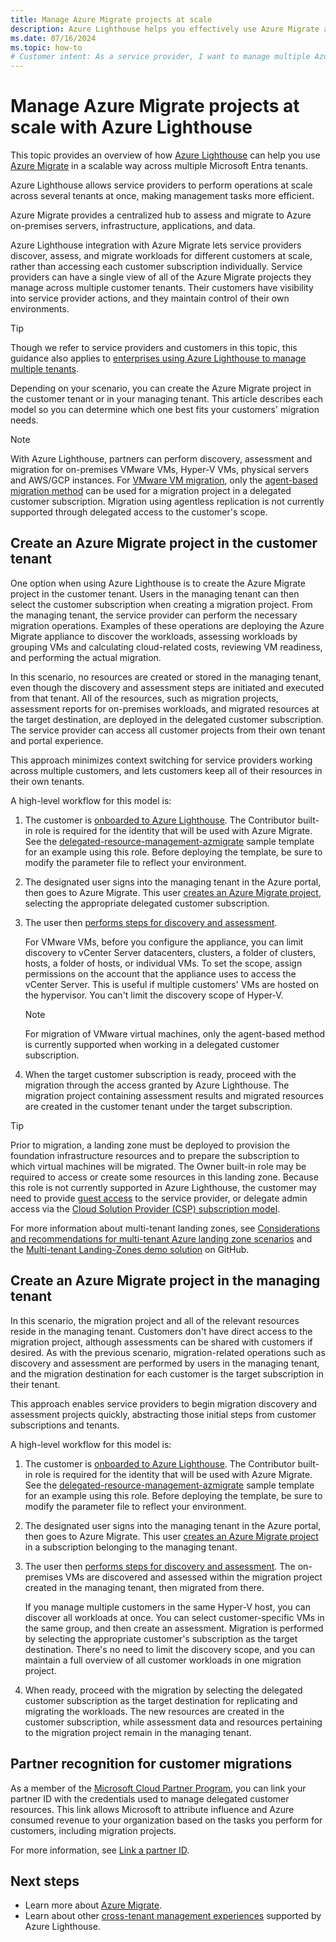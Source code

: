 ```yaml
---
title: Manage Azure Migrate projects at scale
description: Azure Lighthouse helps you effectively use Azure Migrate across delegated customer resources.
ms.date: 07/16/2024
ms.topic: how-to
# Customer intent: As a service provider, I want to manage multiple Azure Migrate projects across different customer tenants using Azure Lighthouse, so that I can efficiently assess and migrate their workloads without accessing each subscription individually.
---
```


# Manage Azure Migrate projects at scale with Azure Lighthouse

This topic provides an overview of how [Azure Lighthouse](../overview.md) can help you use [Azure Migrate](/azure/migrate/migrate-services-overview) in a scalable way across multiple Microsoft Entra tenants.

Azure Lighthouse allows service providers to perform operations at scale across several tenants at once, making management tasks more efficient.

Azure Migrate provides a centralized hub to assess and migrate to Azure on-premises servers, infrastructure, applications, and data.

Azure Lighthouse integration with Azure Migrate lets service providers discover, assess, and migrate workloads for different customers at scale, rather than accessing each customer subscription individually. Service providers can have a single view of all of the Azure Migrate projects they manage across multiple customer tenants. Their customers have visibility into service provider actions, and they maintain control of their own environments.

> [!TIP]
> Though we refer to service providers and customers in this topic, this guidance also applies to [enterprises using Azure Lighthouse to manage multiple tenants](../concepts/enterprise.md).

Depending on your scenario, you can create the Azure Migrate project in the customer tenant or in your managing tenant. This article describes each model so you can determine which one best fits your customers' migration needs.

> [!NOTE]
> With Azure Lighthouse, partners can perform discovery, assessment and migration for on-premises VMware VMs, Hyper-V VMs, physical servers and AWS/GCP instances. For [VMware VM migration](/azure/migrate/server-migrate-overview), only the [agent-based migration method](/azure/migrate/tutorial-migrate-vmware-agent) can be used for a migration project in a delegated customer subscription. Migration using agentless replication is not currently supported through delegated access to the customer's scope.

## Create an Azure Migrate project in the customer tenant

One option when using Azure Lighthouse is to create the Azure Migrate project in the customer tenant. Users in the managing tenant can then select the customer subscription when creating a migration project. From the managing tenant, the service provider can perform the necessary migration operations. Examples of these operations are deploying the Azure Migrate appliance to discover the workloads, assessing workloads by grouping VMs and calculating cloud-related costs, reviewing VM readiness, and performing the actual migration.

In this scenario, no resources are created or stored in the managing tenant, even though the discovery and assessment steps are initiated and executed from that tenant. All of the resources, such as migration projects, assessment reports for on-premises workloads, and migrated resources at the target destination, are deployed in the delegated customer subscription. The service provider can access all customer projects from their own tenant and portal experience.

This approach minimizes context switching for service providers working across multiple customers, and lets customers keep all of their resources in their own tenants.

A high-level workflow for this model is:

1. The customer is [onboarded to Azure Lighthouse](onboard-customer.md). The Contributor built-in role is required for the identity that will be used with Azure Migrate. See the [delegated-resource-management-azmigrate](https://github.com/Azure/Azure-Lighthouse-samples/tree/master/templates/delegated-resource-management-azmigrate) sample template for an example using this role. Before deploying the template, be sure to modify the parameter file to reflect your environment.
1. The designated user signs into the managing tenant in the Azure portal, then goes to Azure Migrate. This user [creates an Azure Migrate project](/azure/migrate/create-manage-projects), selecting the appropriate delegated customer subscription.
1. The user then [performs steps for discovery and assessment](/azure/migrate/tutorial-discover-vmware).

   For VMware VMs, before you configure the appliance, you can limit discovery to vCenter Server datacenters, clusters, a folder of clusters, hosts, a folder of hosts, or individual VMs. To set the scope, assign permissions on the account that the appliance uses to access the vCenter Server. This is useful if multiple customers' VMs are hosted on the hypervisor. You can't limit the discovery scope of Hyper-V.

    > [!NOTE]
    > For migration of VMware virtual machines, only the agent-based method is currently supported when working in a delegated customer subscription.

1. When the target customer subscription is ready, proceed with the migration through the access granted by Azure Lighthouse. The migration project containing assessment results and migrated resources are created in the customer tenant under the target subscription.

> [!TIP]
> Prior to migration, a landing zone must be deployed to provision the foundation infrastructure resources and to prepare the subscription to which virtual machines will be migrated. The Owner built-in role may be required to access or create some resources in this landing zone. Because this role is not currently supported in Azure Lighthouse, the customer may need to provide [guest access](/entra/external-id/what-is-b2b) to the service provider, or delegate admin access via the [Cloud Solution Provider (CSP) subscription model](/partner-center/customers-revoke-admin-privileges).
>
> For more information about multi-tenant landing zones, see [Considerations and recommendations for multi-tenant Azure landing zone scenarios](/azure/cloud-adoption-framework/ready/landing-zone/design-area/multi-tenant/considerations-recommendations) and the [Multi-tenant Landing-Zones demo solution](https://github.com/Azure/Multi-tenant-Landing-Zones) on GitHub.

## Create an Azure Migrate project in the managing tenant

In this scenario, the migration project and all of the relevant resources reside in the managing tenant. Customers don't have direct access to the migration project, although assessments can be shared with customers if desired. As with the previous scenario, migration-related operations such as discovery and assessment are performed by users in the managing tenant, and the migration destination for each customer is the target subscription in their tenant.

This approach enables service providers to begin migration discovery and assessment projects quickly, abstracting those initial steps from customer subscriptions and tenants.

A high-level workflow for this model is:

1. The customer is [onboarded to Azure Lighthouse](onboard-customer.md). The Contributor built-in role is required for the identity that will be used with Azure Migrate. See the [delegated-resource-management-azmigrate](https://github.com/Azure/Azure-Lighthouse-samples/tree/master/templates/delegated-resource-management-azmigrate) sample template for an example using this role. Before deploying the template, be sure to modify the parameter file to reflect your environment.
1. The designated user signs into the managing tenant in the Azure portal, then goes to Azure Migrate. This user [creates an Azure Migrate project](/azure/migrate/create-manage-projects) in a subscription belonging to the managing tenant.
1. The user then [performs steps for discovery and assessment](/azure/migrate/tutorial-discover-vmware). The on-premises VMs are discovered and assessed within the migration project created in the managing tenant, then migrated from there.

   If you manage multiple customers in the same Hyper-V host, you can discover all workloads at once. You can select customer-specific VMs in the same group, and then create an assessment. Migration is performed by selecting the appropriate customer's subscription as the target destination. There's no need to limit the discovery scope, and you can maintain a full overview of all customer workloads in one migration project.

1. When ready, proceed with the migration by selecting the delegated customer subscription as the target destination for replicating and migrating the workloads. The new resources are created in the customer subscription, while assessment data and resources pertaining to the migration project remain in the managing tenant.

## Partner recognition for customer migrations

As a member of the [Microsoft Cloud Partner Program](https://partner.microsoft.com), you can link your partner ID with the credentials used to manage delegated customer resources. This link allows Microsoft to attribute influence and Azure consumed revenue to your organization based on the tasks you perform for customers, including migration projects.

For more information, see [Link a partner ID](/azure/cost-management-billing/manage/link-partner-id).

## Next steps

- Learn more about [Azure Migrate](/azure/migrate/migrate-services-overview).
- Learn about other [cross-tenant management experiences](../concepts/cross-tenant-management-experience.md) supported by Azure Lighthouse.
